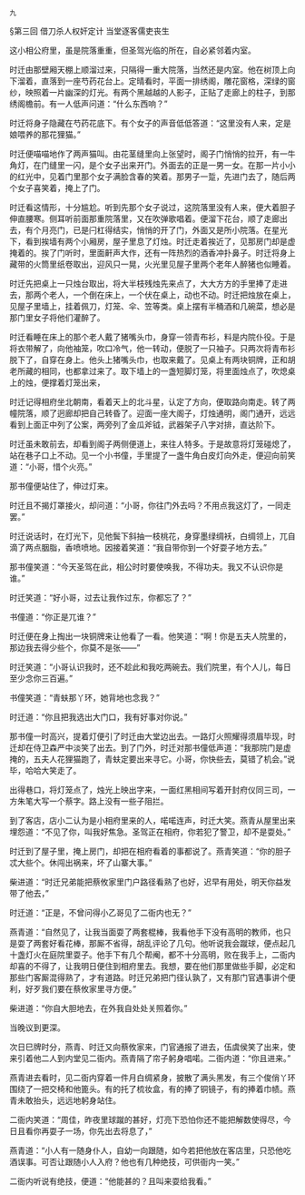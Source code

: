     九 

   §第三回 借刀杀人权奸定计 当堂逐客儒吏丧生

   这小相公府里，虽是院落重重，但圣驾光临的所在，自必紧邻着内室。

   时迁由那壁厢天棚上顺溜过来，只隔得一重大院落，当然还是内室。他在树顶上向下溜着，直落到一座芍药花台上。定晴看时，平面一排绣阁，雕花窗格，深绿的窗纱，映照着一片幽深的灯光。有两个黑越越的人影子，正贴了走廊上的柱子，到那绣阁檐前。有一人低声问道：“什么东西响？”

   时迁将身子隐藏在芍药花底下。有个女子的声音低低答道：“这里没有人来，定是娘喂养的那花狸猫。”

   时迁便喵喵地作了两声猫叫。由花茎缝里向上张望时，阁子门悄悄的拉开，有一牛角灯，在门缝里一闪，是个女子出来开门。外面去的正是一男一女。在那一片小小的红光中，见着门里那个女子满脸含春的笑着。那男子一踅，先进门去了，随后两个女子喜笑着，掩上了门。

   时迁看这情形，十分尴尬。听到先那个女子说过，这院落里没有人来，便大着胆子伸直腰寒。侧耳听前面那重院落里，又在吹弹歌唱着。便溜下花台，顺了走廊出去，有个月亮门，已是闩杠得结实，悄悄的开了门，外面又是所小院落。在星光下，看到挨墙有两个小厢房，屋子里息了灯烛。时迁走着挨近了，见那房门却是虚掩着的。挨了门听时，里面鼾声大作，还有一阵热烈的酒香冲扑鼻子。时迁将身上藏带的火筒里纸卷取出，迎风只一晃，火光里见屋子里两个老年人醉猪也似睡着。

   时迁先把桌上一只烛台取出，将大半枝残烛先来点了，大大方方的手里捧了走进去，那两个老人，一个倒在床上，一个伏在桌上，动也不动。时迁把烛放在桌上，见屋子里墙上，挂着佩刀，灯笼、伞、笠等类。桌上摆有半桶酒和几碗菜，想必是那门里女子将他们灌醉了。

   时迁看睡在床上的那个老人戴了猪嘴头巾，身穿一领青布衫，料是内院仆役。于是将衣带解了，向他袖笼，吹口冷气，他一转动，便脱了一只袖子。只两次将青布衫脱下了，自穿在身上。他头上猪嘴头巾，也取来戴了。见桌上有两块铜牌，正和胡老所藏的相同，也都拿过来了。取下墙上的一盏短脚灯笼，将里面烛点了，吹熄桌上的烛，便撑着灯笼出来，

   时迁记得相府坐北朝南，看着天上的北斗星，认定了方向，便取路向南走。转了两幢院落，顺了迥廊却把自己转昏了。迎面一座大阁子，灯烛通明，阁门通开，远远看到上面正中列了公案，两旁列了金瓜斧钺，武器架子八字对排，直达阶下。

   时迁虽未敢前去，却看到阁子两侧便道上，来往人特多。于是故意将灯笼碰熄了，站在巷子口上不动。见一个小书僮，手里提了一盏牛角白皮灯向外走，便迎向前笑道：“小哥，惜个火亮。”

   那书僮便站住了，伸过灯来。

   时迁且不揭灯罩接火，却问道：“小哥，你往门外去吗？不用点我这灯了，一同走罢。”

   时迁说话时，在灯光下，见他鬓下斜抽一枝桃花，身穿墨绿绸袄，白绸领上，兀自滴了两点胭脂，香喷喷地。因接着笑道：“我自带你到一个好耍子地方去。”

   那书僮笑道：“今天圣驾在此，相公时时要使唤我，不得功夫。我又不认识你是谁。”

   时迁笑道：“好小哥，过去让我作过东，你都忘了？”

   书僮道：“你正是兀谁？”

   时迁便在身上掏出一块铜牌来让他看了一看。他笑道：“啊！你是五夫人院里的，那边我去得少些个，你莫不是张——”

   时迁笑道：“小哥认识我时，还不趁此和我吃两碗去。我们院里，有个人儿，每日至少念你三百遍。”

   书僮笑道：“青蚨那丫环，她背地也念我？”

   时迁道：“你且把我选出大门口，我有好事对你说。”

   那书僮一时高兴，提着灯便引了时迁由大堂边出去。一路灯火照耀得须眉毕现，时迁却在侍卫森严中淡笑了出去。到了门外，时迁对那书僮低声道：“我那院门是虚掩的，五夫人花狸猫跑了，青蚨定要出来寻它。小哥，你快些去，莫错了机会。”说毕，哈哈大笑走了。

   出得巷口，将灯笼点了，烛光上映出字来，一面红黑相间写着开封府仪同三司，一方朱笔大写一个蔡字。路上没有一些子阻拦。

   到了客店，店小二认为是小相府里来的人，喏喏连声，时迁大笑。燕青从屋里出来埋怨道：“不见了你，叫我好焦急。圣驾正在相府，你若犯了警卫，却不是耍处。”

   时迁到了屋子里，掩上房门，却把在相府看着的事都说了。燕青笑道：“你的胆子忒大些个。休闯出祸来，坏了山寨大事。”

   柴进道：“时迁兄弟能把蔡攸家里门户路径看熟了也好，迟早有用处，明天你益发带了他去，”

   时迁道：“正是，不曾问得小乙哥见了二衙内也无？”

   燕青道：“自然见了，让我当面耍了两套棍棒，我看他手下没有高明的教师，也只是耍了两套好看花棒，那厮不省得，胡乱评论了几句。他听说我会蹴球，便点起几十盏灯火在庭院里耍子。他手下有几个帮阉，都不十分高明，败在我手上，二衙内却喜的不得了，让我明日便住到相府里去。我想，要在他们那里做些手脚，必定和那些门客厮混得熟了，才有道路。时迁兄弟把门径认孰了，又有那门官遇事讲个便利，好歹我们要在蔡攸家里寻方便。”

   柴进道：“你自大胆地去，在外我自处处关照着你。”

   当晚议到更深。

   次日巳牌时分，燕青、时迁又向蔡攸家来，门官通报了进去，伍虞侯笑了出来，使来引着他二人到内堂见二衙内。燕青隔了帘子躬身唱喏。二衙内道：“你且进来。”

   燕青进去看时，见二衙内穿着一件月白绸紧身，披散了满头黑发，有三个俊俏丫环围绕了一把交椅和他篦头。有的托了梳妆盒，有的捧了铜镜子，有的捧着巾帻。燕青未敢抬头，远远地躬身站住。

   二衙内笑道：“周佳，昨夜里球蹴的甚好，灯亮下恐怕你还不能把解数使得尽，今日且看你再耍子一场，你先出去将息了，”

   燕青道：“小人有一随身仆人，自幼一向跟随，如今若把他放在客店里，只恐他吃酒误事。可否让跟随小人入府？他也有几种绝技，可供衙内一笑。”

   二衙内听说有绝技，便道：“他能甚的？且叫来耍给我看。”

